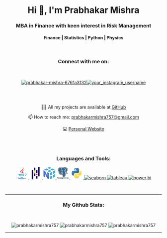 <h1 align="center">Hi 👋, I'm Prabhakar Mishra</h1>
<h3 align="center">MBA in Finance with keen interest in Risk Management</h3>


  <h4 align="center"> Finance | Statistics | Python | Physics</h4> 
</br>

<h3 align="center">Connect with me on:</h3>
</br>
<p align="center">
<a href="https://linkedin.com/in/prabhakar-mishra-6761a3132" target="blank"><img align="center" src="https://raw.githubusercontent.com/rahuldkjain/github-profile-readme-generator/master/src/images/icons/Social/linked-in-alt.svg" alt="prabhakar-mishra-6761a3132" height="30" width="40" /></a><a href="https://instagram.com/your_instagram_username" target="blank"><img align="center" src="https://raw.githubusercontent.com/rahuldkjain/github-profile-readme-generator/master/src/images/icons/Social/instagram.svg" alt="your_instagram_username" height="30" width="40" /></a>
</p>
</br></br>

<p align="center">
     👨‍💻 All my projects are available at <a href="https://github.com/prabhakarmishra757">GitHub</a>
    </p>
<p align="center">  
    📫 How to reach me: <a href="mailto:prabhakarmishra757@gmail.com">prabhakarmishra757@gmail.com</a>
  </p>
<p align="center">
     💻 <a href="https://prabhakarmishra757.wixsite.com/my-site">Personal Website</a>
    </p>
</br></br>
<h3 align="center">Languages and Tools:</h3>
<p align="center"> 
  <a href="https://www.java.com" target="_blank" rel="noreferrer"> 
    <img src="https://raw.githubusercontent.com/devicons/devicon/master/icons/java/java-original.svg" alt="java" width="40" height="40"/> 
  </a> 
  <a href="https://pandas.pydata.org/" target="_blank" rel="noreferrer"> 
    <img src="https://raw.githubusercontent.com/devicons/devicon/2ae2a900d2f041da66e950e4d48052658d850630/icons/pandas/pandas-original.svg" alt="pandas" width="40" height="40"/> 
  </a> 
  <a href="https://numpy.org/" target="_blank" rel="noreferrer"> 
    <img src="https://raw.githubusercontent.com/devicons/devicon/master/icons/numpy/numpy-original.svg" alt="numpy" width="40" height="40"/> 
  </a>
  <a href="https://www.postgresql.org" target="_blank" rel="noreferrer"> 
    <img src="https://raw.githubusercontent.com/devicons/devicon/master/icons/postgresql/postgresql-original-wordmark.svg" alt="postgresql" width="40" height="40"/> 
  </a> 
  <a href="https://www.python.org" target="_blank" rel="noreferrer"> 
    <img src="https://raw.githubusercontent.com/devicons/devicon/master/icons/python/python-original.svg" alt="python" width="40" height="40"/> 
  </a> 
  <a href="https://seaborn.pydata.org/" target="_blank" rel="noreferrer"> 
    <img src="https://seaborn.pydata.org/_images/logo-mark-lightbg.svg" alt="seaborn" width="40" height="40"/> 
  </a>
  <a href="https://www.tableau.com" target="_blank" rel="noreferrer">
    <img src="https://upload.wikimedia.org/wikipedia/commons/4/4b/Tableau_Logo.png" alt="tableau" width="80" height="40"/>
  </a>
  <a href="https://powerbi.microsoft.com" target="_blank" rel="noreferrer">
    <img src="https://raw.githubusercontent.com/microsoft/PowerBI-Icons/main/SVG/Power-BI.svg" alt="power bi" width="40" height="40"/>
  </a> 
</p>
</br>
 <hr>
 <h3 align="center">My Github Stats:</h3>
</br>

<p align="center">
  <img src="https://github-readme-stats.vercel.app/api/top-langs?username=prabhakarmishra757&show_icons=true&locale=en&layout=compact&theme=highcontrast" alt="prabhakarmishra757" width="230" height=110/>
  <img src="https://github-readme-streak-stats.herokuapp.com?user=prabhakarmishra757&theme=highcontrast&hide_border=true&date_format=M%20j%5B%2C%20Y%5D&border=DD2727" alt="prabhakarmishra757" width="250" /> 
  <img src="https://github-readme-stats.vercel.app/api?username=prabhakarmishra757&theme=highcontrast&show_icons=true" alt="prabhakarmishra757" width="250" />
</p>

<hr>


